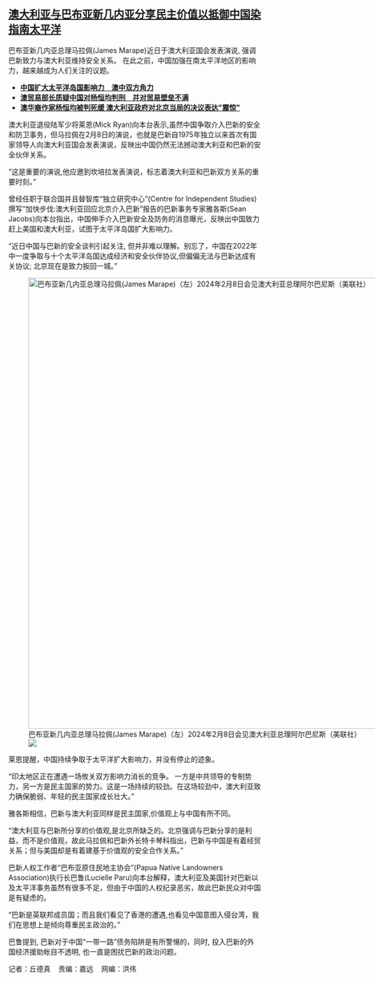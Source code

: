 <!--1708352769000-->
[澳大利亚与巴布亚新几内亚分享民主价值以抵御中国染指南太平洋](https://www.rfa.org/mandarin/yataibaodao/junshiwaijiao/cl-02192024090619.html)
------

<p style="font-weight: 400;">巴布亚新几内亚总理马拉佩(James Marape)近日于澳大利亚国会发表演说, 强调巴新致力与澳大利亚维持安全关系。 在此之前，中国加强在南太平洋地区的影响力，越来越成为人们关注的议题。</p><ul><li style="font-weight: 400;"><a href="https://www.rfa.org/mandarin/Xinwen/5-01302024134721.html"><strong>中国扩大太平洋岛国影响力　澳中双方角力</strong></a></li><li style="font-weight: 400;"><strong><a href="https://www.rfa.org/mandarin/Xinwen/1-02132024103106.html">澳贸易部长质疑中国对杨恒均判刑　并对贸易壁垒不满</a></strong></li><li style="font-weight: 400;"><strong><a href="https://www.rfa.org/mandarin/Xinwen/cmh1-02052024013008.html">澳华裔作家杨恒均被判死缓 澳大利亚政府对北京当局的决议表达"震惊"</a></strong></li></ul><p style="font-weight: 400;">澳大利亚退役陆军少将莱恩(Mick Ryan)向本台表示,虽然中国争取介入巴新的安全和防卫事务，但马拉佩在2月8日的演说，也就是巴新自1975年独立以来首次有国家领导人向澳大利亚国会发表演说，反映出中国仍然无法撼动澳大利亚和巴新的安全伙伴关系。</p><p style="font-weight: 400;">“这是重要的演说,他应邀到坎培拉发表演说，标志着澳大利亚和巴新双方关系的重要时刻。”</p><p style="font-weight: 400;">曾经任职于联合国并且替智库“独立研究中心”(Centre for Independent Studies)撰写“加快步伐:澳大利亚回应北京介入巴新”报告的巴新事务专家雅各斯(Sean Jacobs)向本台指出，中国伸手介入巴新安全及防务的消息曝光，反映出中国致力赶上美国和澳大利亚，试图于太平洋岛国扩大影响力。</p><p style="font-weight: 400;">“近日中国与巴新的安全谈判引起关注,<span> </span>但并非难以理解。别忘了，中国在2022年中一度争取与十个太平洋岛国达成经济和安全伙伴协议,但偏偏无法与巴新达成有关协议;<span> </span>北京现在是致力扳回一城。”</p><p style="font-weight: 400;"><figure class="image-richtext image-inline captioned" style="width:1350px;"><img alt="巴布亚新几内亚总理马拉佩(James Marape)（左）2024年2月8日会见澳大利亚总理阿尔巴尼斯（美联社）" height="900" src="https://www.rfa.org/mandarin/yataibaodao/junshiwaijiao/cl-02192024090619.html/ap24039028836592.jpg/@@images/ddfc87d4-b0a8-4be1-9cb3-70c2619a5aef.jpeg" title="AP24039028836592.jpg" width="1350"/><figcaption class="image-caption">巴布亚新几内亚总理马拉佩(James Marape)（左）2024年2月8日会见澳大利亚总理阿尔巴尼斯（美联社）</figcaption><small></small><div id="zoomattribute"><a data-caption="巴布亚新几内亚总理马拉佩(James Marape)（左）2024年2月8日会见澳大利亚总理阿尔巴尼斯（美联社）" data-fancybox="" href="https://www.rfa.org/mandarin/yataibaodao/junshiwaijiao/cl-02192024090619.html/ap24039028836592.jpg" id="single_image" title="巴布亚新几内亚总理马拉佩(James Marape)（左）2024年2月8日会见澳大利亚总理阿尔巴尼斯（美联社）"><img src="/++plone++rfa-resources/img/icon-zoom.png"/></a></div></figure></p><p style="font-weight: 400;">莱恩提醒，中国持续争取于太平洋扩大影响力，并没有停止的迹象。</p><p style="font-weight: 400;">“印太地区正在遭遇一场攸关双方影响力消长的竞争。<span> </span>一方是中共领导的专制势力，另一方是民主国家的势力。这是一场持续的较劲。在这场较劲中，澳大利亚致力确保脆弱、年轻的民主国家成长壮大。”</p><p style="font-weight: 400;">雅各斯相信，巴新与澳大利亚同样是民主国家,价值观上与中国有所不同。</p><p style="font-weight: 400;">“澳大利亚与巴新所分享的价值观,是北京所缺乏的。北京强调与巴新分享的是利益，而不是价值观，故此马拉佩和巴新外长特卡琴科指出，巴新与中国是有着经贸关系；但与美国却是有着建基于价值观的安全合作关系。”</p><p style="font-weight: 400;">巴新人权工作者“巴布亚原住民地主协会”(Papua Native Landowners Association)执行长巴鲁(Lucielle Paru)向本台解释，澳大利亚及美国针对巴新以及太平洋事务虽然有很多不足，但由于中国的人权纪录恶劣，故此巴新民众对中国是有疑虑的。</p><p style="font-weight: 400;">“巴新是英联邦成员国；而且我们看见了香港的遭遇,也看见中国意图入侵台湾，我们在思想上是倾向尊重民主政治的。”</p><p style="font-weight: 400;">巴鲁提到,<span> </span>巴新对于中国“一带一路”债务陷阱是有所警愓的，同时,<span> </span>投入巴新的外国经济援助帐目不透明,<span> </span>也一直是困扰巴新的政治问题。</p><p style="font-weight: 400;">记者：丘德真    责编：嘉远    网编：洪伟</p>
